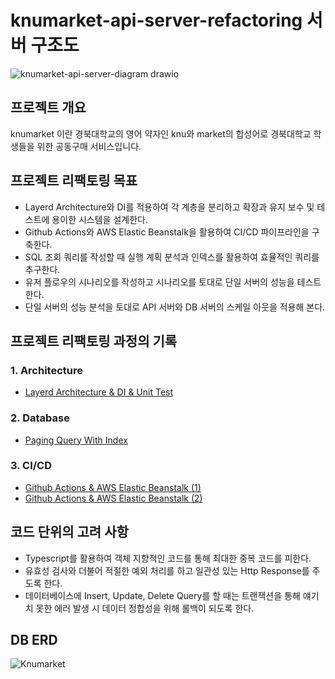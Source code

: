 # knumarket-api-server-refactoring 서버 구조도
![knumarket-api-server-diagram drawio](https://user-images.githubusercontent.com/68889506/156391976-5acea461-10df-43d7-9ea3-30dcc70b755b.svg)

## 프로젝트 개요
knumarket 이란 경북대학교의 영어 약자인 knu와 market의 합성어로 경북대학교 학생들을 위한 공동구매 서비스입니다.

## 프로젝트 리팩토링 목표
- Layerd Architecture와 DI를 적용하여 각 계층을 분리하고 확장과 유지 보수 및 테스트에 용이한 시스템을 설계한다.
- Github Actions와 AWS Elastic Beanstalk을 활용하여 CI/CD 파이프라인을 구축한다.
- SQL 조회 쿼리를 작성할 때 실행 계획 분석과 인덱스를 활용하여 효율적인 쿼리를 추구한다.
- 유저 플로우의 시나리오를 작성하고 시나리오를 토대로 단일 서버의 성능을 테스트한다.
- 단일 서버의 성능 분석을 토대로 API 서버와 DB 서버의 스케일 아웃을 적용해 본다.

## 프로젝트 리팩토링 과정의 기록
### 1. Architecture
- [Layerd Architecture & DI & Unit Test](https://velog.io/@zooyeop/Architecture-Layerd-Architecture-DI-Unit-Test)
### 2. Database
- [Paging Query With Index](https://velog.io/@zooyeop/Database-Paging-query-with-index-1)
### 3. CI/CD
- [Github Actions & AWS Elastic Beanstalk (1)](https://velog.io/@zooyeop/Github-Actions-CICD-1)
- [Github Actions & AWS Elastic Beanstalk (2)](https://velog.io/@zooyeop/CICD-Github-Actions-AWS-Elastic-Beanstalk-2)

## 코드 단위의 고려 사항
- Typescript를 활용하여 객체 지향적인 코드를 통해 최대한 중복 코드를 피한다.
- 유효성 검사와 더불어 적절한 예외 처리를 하고 일관성 있는 Http Response를 주도록 한다.
- 데이터베이스에 Insert, Update, Delete Query를 할 때는 트랜잭션을 통해 얘기치 못한 에러 발생 시 데이터 정합성을 위해 롤백이 되도록 한다.

## DB ERD
![Knumarket](https://user-images.githubusercontent.com/68889506/156399920-1f87f609-5042-451b-8f01-e1f0f9ae8ad6.png)
